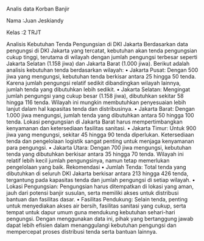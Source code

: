 Analis data Korban Banjir

Nama	:Juan Jeskiandy

Kelas	:2 TRJT




Analisis Kebutuhan Tenda Pengungsian di DKI Jakarta
Berdasarkan data pengungsi di DKI Jakarta yang tercatat, kebutuhan akan tenda pengungsian cukup tinggi, terutama di wilayah dengan jumlah pengungsi terbesar seperti Jakarta Selatan (1.158 jiwa) dan Jakarta Barat (1.000 jiwa). Berikut adalah analisis kebutuhan tenda berdasarkan wilayah:
•	Jakarta Pusat: Dengan 500 jiwa yang mengungsi, kebutuhan tenda berkisar antara 25 hingga 50 tenda. Karena jumlah pengungsi relatif sedikit dibandingkan wilayah lainnya, jumlah tenda yang dibutuhkan lebih sedikit.
•	Jakarta Selatan: Mengingat jumlah pengungsi yang cukup besar (1.158 jiwa), dibutuhkan sekitar 58 hingga 116 tenda. Wilayah ini mungkin membutuhkan penyesuaian lebih lanjut dalam hal kapasitas tenda dan distribusinya.
•	Jakarta Barat: Dengan 1.000 jiwa mengungsi, jumlah tenda yang dibutuhkan antara 50 hingga 100 tenda. Lokasi pengungsian di Jakarta Barat harus mempertimbangkan kenyamanan dan ketersediaan fasilitas sanitasi.
•	Jakarta Timur: Untuk 900 jiwa yang mengungsi, sekitar 45 hingga 90 tenda diperlukan. Ketersediaan tenda dan pengelolaan logistik sangat penting untuk menjaga kenyamanan para pengungsi.
•	Jakarta Utara: Dengan 700 jiwa mengungsi, kebutuhan tenda yang dibutuhkan berkisar antara 35 hingga 70 tenda. Wilayah ini relatif lebih kecil jumlah pengungsinya, namun tetap memerlukan pengelolaan yang baik.
Rekomendasi
•	Jumlah Tenda: Total tenda yang dibutuhkan di seluruh DKI Jakarta berkisar antara 213 hingga 426 tenda, tergantung pada kapasitas tenda dan jumlah pengungsi di setiap wilayah.
•	Lokasi Pengungsian: Pengungsian harus ditempatkan di lokasi yang aman, jauh dari potensi banjir susulan, serta memiliki akses untuk distribusi bantuan dan fasilitas dasar.
•	Fasilitas Pendukung: Selain tenda, penting untuk menyediakan akses air bersih, fasilitas sanitasi yang cukup, serta tempat untuk dapur umum guna mendukung kebutuhan sehari-hari pengungsi.
Dengan menggunakan data ini, pihak yang bertanggung jawab dapat lebih efisien dalam menanggulangi kebutuhan pengungsi dan mempercepat proses distribusi tenda serta bantuan lainnya.



